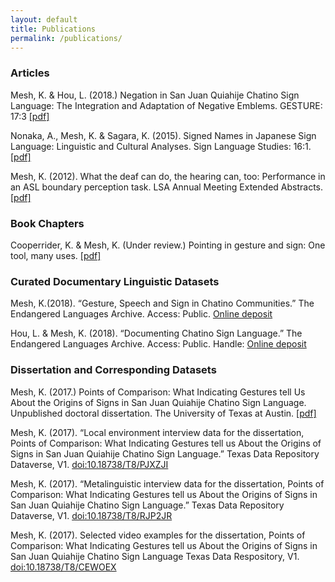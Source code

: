 ```yaml
---
layout: default
title: Publications
permalink: /publications/
---
```


### Articles

Mesh, K. & Hou, L. (2018.) Negation in San Juan Quiahije Chatino Sign Language: 
The Integration and Adaptation of Negative Emblems. GESTURE: 17:3 [[pdf]](/PDFs/20191125_Mesh&Hou_Negation_SJQCSL.pdf)

Nonaka, A., Mesh, K. & Sagara, K. (2015). Signed Names in Japanese Sign Language: 
Linguistic and Cultural Analyses. Sign Language Studies: 16:1. [[pdf]](/PDFs/SN_JSL.pdf) 


Mesh, K. (2012). What the deaf can do, the hearing can, too: Performance in an ASL 
boundary perception task. LSA Annual Meeting Extended Abstracts. 
[[pdf]](/PDFs/2012_LSA_Abstract.pdf)

### Book Chapters

Cooperrider, K. & Mesh, K. (Under review.) Pointing in gesture and sign: One tool, many uses. [[pdf]](PDFs/Cooperrider-Mesh_Pointing+in+gesture+and+sign.pdf)


### Curated Documentary Linguistic Datasets

Mesh, K.(2018). “Gesture, Speech and Sign in Chatino Communities.” 
The Endangered Languages Archive. Access: Public. [Online deposit](https://elar.soas.ac.uk/Collection/MPI1053087)

Hou, L. & Mesh, K.  (2018). “Documenting Chatino Sign Language.” 
The Endangered Languages Archive. Access: Public. Handle: [Online deposit](https://elar.soas.ac.uk/Collection/MPI1031992)
  

### Dissertation and Corresponding Datasets

Mesh, K. (2017.) Points of Comparison: What Indicating Gestures tell
Us About the Origins of Signs in San Juan Quiahije
Chatino Sign Language. Unpublished doctoral dissertation. The University of Texas at Austin. 
[[pdf]](/PDFs/MESH-DISSERTATION-2017.pdf)

Mesh, K. (2017). “Local environment interview data for the dissertation, Points of Comparison: 
What Indicating Gestures tell us About the Origins of Signs in San Juan Quiahije Chatino Sign Language.” Texas Data Repository Dataverse, V1. 
[doi:10.18738/T8/PJXZJI](https://doi.org/doi:10.18738/T8/PJXZJI)

Mesh, K. (2017). “Metalinguistic interview data for the dissertation, Points of Comparison: 
What Indicating Gestures tell us About the Origins of Signs in San Juan Quiahije Chatino Sign Language.” 
Texas Data Repository Dataverse, V1. [doi:10.18738/T8/RJP2JR](https://doi.org/doi:10.18738/T8/RJP2JR)

Mesh, K. (2017). Selected video examples for the dissertation, Points of Comparison: What Indicating 
Gestures tell us About the Origins of Signs in San Juan Quiahije Chatino Sign Language
Texas Data Respository, V1. [doi:10.18738/T8/CEWOEX](https://doi.org/doi:10.18738/T8/CEWOEX)



